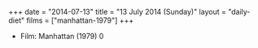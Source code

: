 +++
date = "2014-07-13"
title = "13 July 2014 (Sunday)"
layout = "daily-diet"
films = ["manhattan-1979"]
+++


* Film: Manhattan (1979) 0